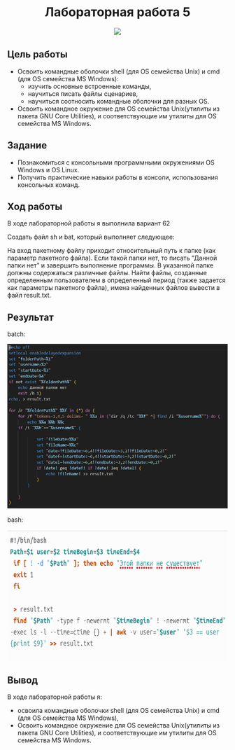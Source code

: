 <h1 align="center">Лабораторная работа 5 </h1>
<p align="center"><img src="https://github.com/blackcater/blackcater/raw/main/images/banner.gif" height="100">
</p> 

## Цель работы 
- Освоить командные оболочки shell (для OS семейства Unix) и cmd (для OS семейства MS Windows):
  - изучить основные встроенные команды,
  - научиться писать файлы сценариев,
  - научиться соотносить командные оболочки для разных OS.
- Освоить командное окружение для OS семейства Unix(утилиты из пакета GNU Core Utilities), и соответствующие им утилиты для OS семейства MS Windows.


## Задание 
- Познакомиться с консольными программными окружениями OS Windows и OS Linux.
- Получить практические навыки работы в консоли, использования консольных команд.

## Ход работы
В ходе лабораторной работы я выполнила вариант 62

Создать файл sh и bat, который выполняет следующее: 

На вход пакетному файлу приходит относительный путь к папке (как параметр пакетного файла). Если такой папки нет, то писать “Данной папки нет” и завершить выполнение программы. В указанной папке должны содержаться различные файлы. Найти файлы, созданные определенным пользователем в определенный период (также задается как параметры пакетного файла), имена найденных файлов вывести в файл result.txt. 

## Результат 
batch:

<img src="photo_bat.jpg" >

bash:

<img src="Screenshot1.png" height="300" >

## Вывод
В ходе лабораторной работы я:
- oсвоила командные оболочки shell (для OS семейства Unix) и cmd (для OS семейства MS Windows),
- Освоить командное окружение для OS семейства Unix(утилиты из пакета GNU Core Utilities), и соответствующие им утилиты для OS семейства MS Windows.


